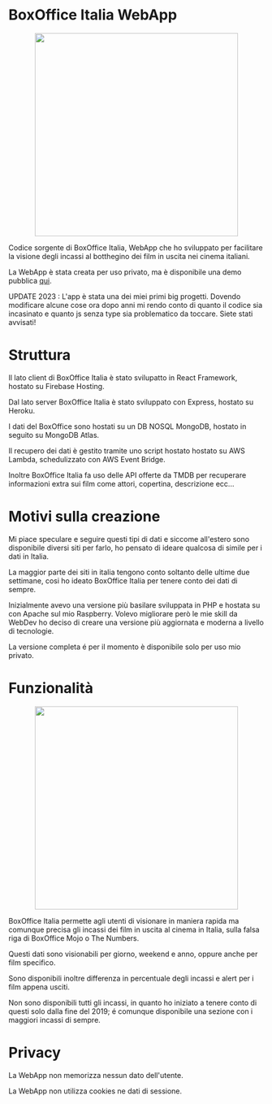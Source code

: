 # BoxOffice Italia WebApp
<p align="center">
  <img height="400" src="https://i.imgur.com/V4BOjFa.jpg" />
</p>

Codice sorgente di BoxOffice Italia, WebApp che ho sviluppato per facilitare la visione degli incassi al botthegino dei film in uscita nei cinema italiani.

La WebApp è stata creata per uso privato, ma è disponibile una demo pubblica [qui]([https://boxoffice-demo-37179.web.app/](https://boxoffice-demo.rastercrow.me/)).

UPDATE 2023 : L'app è stata una dei miei primi big progetti. Dovendo modificare alcune cose ora dopo anni mi rendo conto di quanto il codice sia incasinato e quanto js senza type sia problematico da toccare. Siete stati avvisati!

# Struttura
Il lato client di BoxOffice Italia è stato svilupatto in React Framework, hostato su Firebase Hosting.

Dal lato server BoxOffice Italia è stato sviluppato con Express, hostato su Heroku.

I dati del BoxOffice sono hostati su un DB NOSQL MongoDB, hostato in seguito su MongoDB Atlas.

Il recupero dei dati è gestito tramite uno script hostato hostato su AWS Lambda, schedulizzato con AWS Event Bridge.

Inoltre BoxOffice Italia fa uso delle API offerte da TMDB per recuperare informazioni extra sui film come attori, copertina, descrizione ecc...

# Motivi sulla creazione
Mi piace speculare e seguire questi tipi di dati e siccome all'estero sono disponibile diversi siti per farlo, ho pensato di ideare qualcosa di simile per i dati in Italia.

La maggior parte dei siti in italia tengono conto soltanto delle ultime due settimane, cosi ho ideato BoxOffice Italia per tenere conto dei dati di sempre.

Inizialmente avevo una versione più basilare sviluppata in PHP e hostata su con Apache sul mio Raspberry. Volevo migliorare però le mie skill da WebDev ho deciso di creare una versione più aggiornata e moderna a livello di tecnologie.

La versione completa é per il momento è disponibile solo per uso mio privato.

# Funzionalità
<p align="center">
  <img height="400" src="https://i.imgur.com/DEnJkwK.jpg" />
</p>

BoxOffice Italia permette agli utenti di visionare in maniera rapida ma comunque precisa gli incassi dei film in uscita al cinema in Italia, sulla falsa riga di BoxOffice Mojo o The Numbers.

Questi dati sono visionabili per giorno, weekend e anno, oppure anche per film specifico.

Sono disponibili inoltre differenza in percentuale degli incassi e alert per i film appena usciti.

Non sono disponibili tutti gli incassi, in quanto ho iniziato a tenere conto di questi solo dalla fine del 2019; é comunque disponibile una sezione con i maggiori incassi di sempre.

# Privacy
La WebApp non memorizza nessun dato dell'utente.

La WebApp non utilizza cookies ne dati di sessione.
